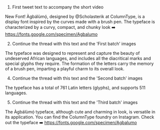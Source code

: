 1. First tweet text to accompany the short video

New Font! Àgbálùmọ́, designed by @Scholasterik at ColumnType, is a display font inspired by the curves made with a brush pen. The typeface is characterized by a curvy, compact, and chunky look ➡️ https://fonts.google.com/specimen/Agbalumo

2. Continue the thread with this text and the 'First batch' images

The typeface was designed to represent and capture the beauty of undeserved African languages, and includes all the diacritical marks and special glyphs they require. The formation of the letters carry the memory of a brush pen, imparting a playful charm to its overall look.

4. Continue the thread with this text and the 'Second batch' images 

The typeface has a total of 761 Latin letters (glyphs), and supports 511 languages.

5. Continue the thread with this text and the 'Third batch' images 

The Àgbálùmọ́ typeface, although cute and charming in look, is versatile in its application. You can find the ColumnType foundry on Instagram. Check out the typeface ➡️ https://fonts.google.com/specimen/Agbalumo